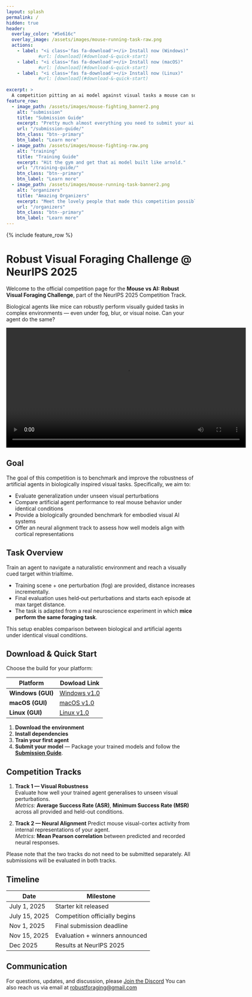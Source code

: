 ```yaml
---
layout: splash
permalink: /
hidden: true
header:
  overlay_color: "#5e616c"
  overlay_image: /assets/images/mouse-running-task-raw.png
  actions:
    - label: "<i class='fas fa-download'></i> Install now (Windows)"
            #url: [download](#download-&-quick-start)
    - label: "<i class='fas fa-download'></i> Install now (macOS)"
            #url: [download](#download-&-quick-start)
    - label: "<i class='fas fa-download'></i> Install now (Linux)"
            #url: [download](#download-&-quick-start)
            
excerpt: >
  A competition pitting an ai model against visual tasks a mouse can solve in fog, rain, etc.<br />
feature_row:
  - image_path: /assets/images/mouse-fighting_banner2.png
    alt: "submission"
    title: "Submission Guide"
    excerpt: "Pretty much almost everything you need to submit your ai model in this competition."
    url: "/submission-guide/"
    btn_class: "btn--primary"
    btn_label: "Learn more"
  - image_path: /assets/images/mouse-fighting-raw.png
    alt: "training"
    title: "Training Guide"
    excerpt: "Hit the gym and get that ai model built like arnold."
    url: "/training-guide/"
    btn_class: "btn--primary"
    btn_label: "Learn more"
  - image_path: /assets/images/mouse-running-task-banner2.png
    alt: "organizers"
    title: "Amazing Organizers"
    excerpt: "Meet the lovely people that made this competition possible!"
    url: "/organizers"
    btn_class: "btn--primary"
    btn_label: "Learn more"      
---
```


{% include feature_row %}


# Robust Visual Foraging Challenge @ NeurIPS 2025


Welcome to the official competition page for the **Mouse vs AI: Robust Visual Foraging Challenge**, part of the NeurIPS 2025 Competition Track.

Biological agents like mice can robustly perform visually guided tasks in complex environments — even under fog, blur, or visual noise. Can your agent do the same?

<center>
<video width="640" height="320" controls="controls">
  <source src="/assets/images/example_video.mp4" type="video/mp4">
</video>
</center>

## Goal

The goal of this competition is to benchmark and improve the robustness of artificial agents in biologically inspired visual tasks. Specifically, we aim to:

- Evaluate generalization under unseen visual perturbations
- Compare artificial agent performance to real mouse behavior under identical conditions
- Provide a biologically grounded benchmark for embodied visual AI systems
- Offer an neural alignment track to assess how well models align with cortical representations


## Task Overview
Train an agent to navigate a naturalistic environment and reach a visually cued target within trialtime.
  - Training scene + one perturbation (fog) are provided, distance increases incrementally.
  - Final evaluation uses held‑out perturbations and starts each episode at max target distance.
  - The task is adapted from a real neuroscience experiment in which **mice perform the same foraging task**. 

This setup enables comparison between biological and artificial agents under identical visual conditions.

## Download & Quick Start
Choose the build for your platform:

| Platform                    | Dowload Link                                                              |
| --------------------------- | --------------------------------------------------------------------------|
| **Windows (GUI)**           | [Windows v1.0](https://github.com/robustforaging/mouse_vs_ai_windows)     |
| **macOS (GUI)**             | [macOS v1.0](https://github.com/robustforaging/mouse_vs_ai_macOS)         |
| **Linux (GUI)**             | [Linux v1.0](https://github.com/robustforaging/mouse_vs_ai_linux)         |



1. **Download the environment**
2. **Install dependencies**
3. **Train your first agent** 
4. **Submit your model** — Package your trained models and follow the **[Submission Guide](submission_guide)**.


## Competition Tracks

1. **Track 1 — Visual Robustness**  
   Evaluate how well your trained agent generalises to unseen visual perturbations.  
   *Metrics:* **Average Success Rate (ASR)**, **Minimum Success Rate (MSR)** across all provided and held-out conditions.

2. **Track 2 — Neural Alignment** 
   Predict mouse visual-cortex activity from internal representations of your agent.  
   *Metrics:* **Mean Pearson correlation** between predicted and recorded neural responses.

Please note that the two tracks do not need to be submitted separately. All submissions will be evaluated in both tracks.

##  Timeline

| Date             | Milestone                        |
|------------------|----------------------------------|
| July 1, 2025     | Starter kit released             |
| July 15, 2025    | Competition officially begins    |
| Nov 1, 2025      | Final submission deadline        |
| Nov 15, 2025     | Evaluation + winners announced   |
| Dec 2025         | Results at NeurIPS 2025          |


## Communication

For questions, updates, and discussion, please [Join the Discord](https://discord.gg/7mJPh5QMB7)
You can also reach us via email at [robustforaging@gmail.com](mailto:robustforaging@gmail.com)
